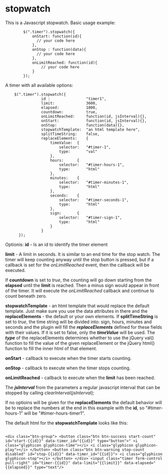 # stopwatch
This is a Javascript stopwatch.
Basic usage example: 


            $(".timer").stopwatch({
                onStart: function(id){
                  // your code here
                },
                onStop : function(data){
                  // your code here
                },
                onLimitReached: function(id){
                    // your code here
                }
            });

A timer with all available options:

		$(".timer").stopwatch({
                    id :                "timer1",
                    limit:              3600,
                    elapsed:            1800,
                    countdown:          true,                    
                    onLimitReached:     function(id, jsInterval){},
                    onStart:            function(id, jsInterval){},
                    onStop:             function(data){},
                    stopwatchTemplate:  "an html template here",
                    splitTimeString:    false,
                    replaceElements:    {
                        timeValue:  {
                            selector:   "#timer-1",
                            type:       "val"
                        },
                        hours:      {
                            selector:   "#timer-hours-1",
                            type:       "html"
                        },
                        minutes:    {
                            selector:   "#timer-minutes-1",
                            type:       "html"
                        },
                        seconds:    {
                            selector:   "#timer-seconds-1",
                            type:       "html"
                        },
                        sign:       {
                            selector:   "#timer-sign-1",
                            type:       "html"
                        }
                    }
          });
Optionis:
**id** - Is an id to identify the timer element

**limit** - A limit in seconds. It is similar to an end time for the stop watch. The timer will keep counting anyway until the stop button is pressed, but if a callback is set for the *onLimitReached* event, then the callback will be executed. 

If **countdown**  is set to *true*, the counting will go down starting from the **elapsed** until the **limit** is reached. Then a minus sign would appear in front of the timer. It will execute the *onLimitReached* callback and continue to count beneath zero.

**stopwatchTemplate** - an html template that would replace the default template. Just make sure you use the data attributes in there and the **replaceElements** - the default or your own elements.
If **splitTimeString** is set to *true*, the time string will be divided into: sign, hours, minutes and seconds and the plugin will fill the ***replaceElements*** defined for these fields with their values. If it is set to false, only the ***timeValue*** will be used. The ***type*** of the replaceElements determines whether to use the jQuery val() function to fill the value of the given replaceElement or the jQuery html() function to fill the inner html of that element.

**onStart** - callback to execute when the timer starts counting.

**onStop** - callback to execute when the timer stops counting.

**onLimitReached** - callback to execute when the **limit** has been reached. 

The ***jsInterval*** from the parameters a regular javascript interval that can be stopped by calling *clearInterval(jsInterval);*

If no optioins will be given for the  **replaceElements** the default behavior will be to replace the numbers at the end in this example with the **id**, so "#timer-hours-1" will be "#timer-hours-timer1".

The default html for the **stopwatchTemplate** looks like this: 

<code>
&lt;div class=&quot;btn-group&quot;&gt; &lt;button class=&quot;btn btn-success start-count&quot; id=&quot;start-{{id}}&quot; data-timer_id=&quot;{{id}}&quot; type=&quot;button&quot;&gt;&quot; &lt;i class=&quot;glyphicon glyphicon-time&quot;&gt;&lt;/i&gt; &lt;i class=&quot;glyphicon glyphicon-play&quot;&gt;&lt;/i&gt; &lt;/button&gt; &lt;button class=&quot;btn btn-warning stop-count disabled&quot; id=&quot;stop-{{id}}&quot; data-timer_id=&quot;{{id}}&quot;&gt; &lt;i class=&quot;glyphicon glyphicon-stop&quot;&gt;&lt;/i&gt; &lt;/button&gt; &lt;/div&gt; &lt;input class=&quot;timer form-control pull-right&quot; id=&quot;timer-{{id}}&quot; data-limit=&quot;{{limit}}&quot; data-elapsed=&quot;{{elapsed}}&quot; type=&quot;text&quot;/&gt;
</code>

